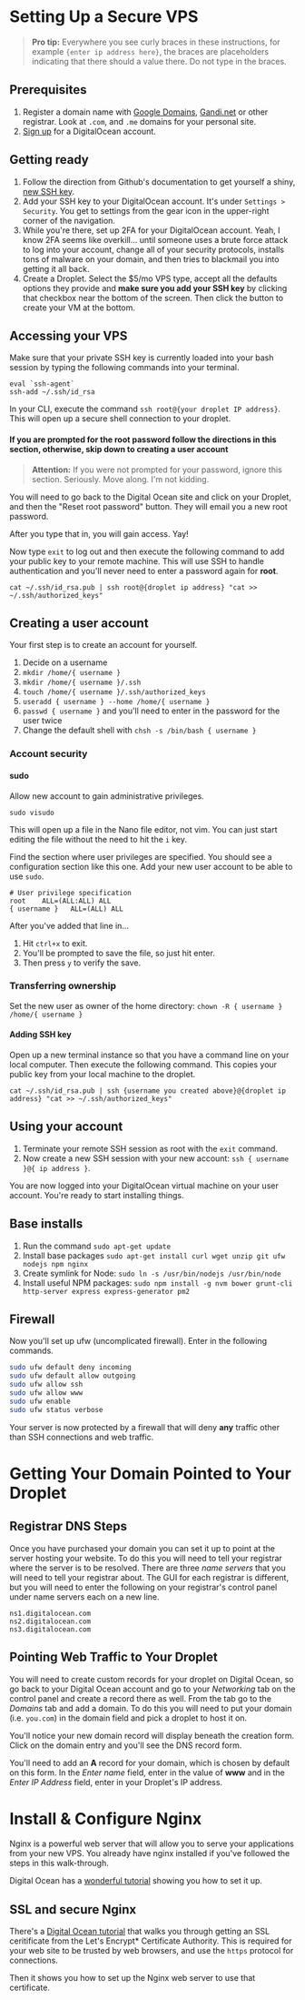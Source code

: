 # Setting Up a Secure VPS

> **Pro tip:** Everywhere you see curly braces in these instructions, for example `{enter ip address here}`, the braces are placeholders indicating that there should a value there. Do not type in the braces.

## Prerequisites

1. Register a domain name with [Google Domains](https://domains.google.com/about/), [Gandi.net](http://www.gandi.net/) or other registrar. Look at `.com`, and `.me` domains for your personal site.
2. [Sign up](http://bit.ly/2k8fSCS) for a DigitalOcean account.

## Getting ready

1. Follow the direction from Github's documentation to get yourself a shiny, [new SSH key](https://help.github.com/articles/generating-a-new-ssh-key-and-adding-it-to-the-ssh-agent/).
1. Add your SSH key to your DigitalOcean account. It's under `Settings > Security`. You get to settings from the gear icon in the upper-right corner of the navigation.
1. While you're there, set up 2FA for your DigitalOcean account. Yeah, I know 2FA seems like overkill... until someone uses a brute force attack to log into your account, change all of your security protocols, installs tons of malware on your domain, and then tries to blackmail you into getting it all back.
1. Create a Droplet. Select the $5/mo VPS type, accept all the defaults options they provide and **make sure you add your SSH key** by clicking that checkbox near the bottom of the screen. Then click the button to create your VM at the bottom.

## Accessing your VPS

Make sure that your private SSH key is currently loaded into your bash session by typing the following commands into your terminal.

```
eval `ssh-agent`
ssh-add ~/.ssh/id_rsa
```

In your CLI, execute the command `ssh root@{your droplet IP address}`. This will open up a secure shell connection to your droplet.

#### If you are prompted for the root password follow the directions in this section, otherwise, skip down to creating a user account

> **Attention:** If you were not prompted for your password, ignore this section. Seriously. Move along. I'm not kidding.

You will need to go back to the Digital Ocean site and click on your Droplet, and then the "Reset root password" button. They will email you a new root password.

After you type that in, you will gain access. Yay!

Now type `exit` to log out and then execute the following command to add your public key to your remote machine. This will use SSH to handle authentication and you'll never need to enter a password again for **root**.

```
cat ~/.ssh/id_rsa.pub | ssh root@{droplet ip address} "cat >> ~/.ssh/authorized_keys"
```

## Creating a user account

Your first step is to create an account for yourself.

1. Decide on a username
1. `mkdir /home/{ username }`
1. `mkdir /home/{ username }/.ssh`
1. `touch /home/{ username }/.ssh/authorized_keys`
1. `useradd { username } --home /home/{ username }`
1. `passwd { username }` and you'll need to enter in the password for the user twice
1. Change the default shell with `chsh -s /bin/bash { username }`

### Account security

#### sudo

Allow new account to gain administrative privileges.

```
sudo visudo
```

This will open up a file in the Nano file editor, not vim. You can just start editing the file without the need to hit the `i` key.

Find the section where user privileges are specified. You should see a configuration section like this one. Add your new user account to be able to use `sudo`.

```
# User privilege specification
root    ALL=(ALL:ALL) ALL
{ username }   ALL=(ALL) ALL
```

After you've added that line in...

1. Hit `ctrl+x` to exit.
1. You'll be prompted to save the file, so just hit enter.
1. Then press `y` to verify the save.

### Transferring ownership

Set the new user as owner of the home directory: `chown -R { username } /home/{ username }`

#### Adding SSH key

Open up a new terminal instance so that you have a command line on your local computer. Then execute the following command. This copies your public key from your local machine to the droplet.

```
cat ~/.ssh/id_rsa.pub | ssh {username you created above}@{droplet ip address} "cat >> ~/.ssh/authorized_keys"
```


## Using your account

1. Terminate your remote SSH session as root with the `exit` command.
1. Now create a new SSH session with your new account: `ssh { username }@{ ip address }`.

You are now logged into your DigitalOcean virtual machine on your user account. You're ready to start installing things.

## Base installs

1. Run the command `sudo apt-get update`
1. Install base packages `sudo apt-get install curl wget unzip git ufw nodejs npm nginx`
1. Create symlink for Node: `sudo ln -s /usr/bin/nodejs /usr/bin/node`
1. Install useful NPM packages: `sudo npm install -g nvm bower grunt-cli http-server express express-generator pm2`

## Firewall

Now you'll set up ufw (uncomplicated firewall). Enter in the following commands.

```bash
sudo ufw default deny incoming
sudo ufw default allow outgoing
sudo ufw allow ssh
sudo ufw allow www
sudo ufw enable
sudo ufw status verbose
```

Your server is now protected by a firewall that will deny **any** traffic other than SSH connections and web traffic.

# Getting Your Domain Pointed to Your Droplet

## Registrar DNS Steps

Once you have purchased your domain you can set it up to point at the server hosting your website. To do this you will need to tell your registrar where the server is to be resolved. There are three *name servers* that you will need to tell your registrar about. The GUI for each registrar is different, but you will need to enter the following on your registrar's control panel under name servers each on a new line.

`ns1.digitalocean.com`  
`ns2.digitalocean.com`  
`ns3.digitalocean.com`

## Pointing Web Traffic to Your Droplet

You will need to create custom records for your droplet on Digital Ocean, so go back to your Digital Ocean account and go to your *Networking* tab on the control panel and create a record there as well. From the tab go to the *Domains* tab and add a domain. To do this you will need to put your domain (i.e. `you.com`) in the domain field and pick a droplet to host it on.

You'll notice your new domain record will display beneath the creation form. Click on the domain entry and you'll see the DNS record form.

You'll need to add an **A** record for your domain, which is chosen by default on this form. In the *Enter name* field, enter in the value of **www** and in the *Enter IP Address* field, enter in your Droplet's IP address.

# Install & Configure Nginx

Nginx is a powerful web server that will allow you to serve your applications from your new VPS. You already have nginx installed if you've followed the steps in this walk-through.

Digital Ocean has a [wonderful tutorial](https://www.digitalocean.com/community/tutorials/how-to-configure-the-nginx-web-server-on-a-virtual-private-server) showing you how to set it up.

## SSL and secure Nginx

There's a [Digital Ocean tutorial](https://www.digitalocean.com/community/tutorials/how-to-secure-nginx-with-let-s-encrypt-on-ubuntu-14-04) that walks you through getting an SSL ceritificate from the Let's Encrypt* Certificate Authority. This is required for your web site to be trusted by web browsers, and use the `https` protocol for connections.

Then it shows you how to set up the Nginx web server to use that certificate.
